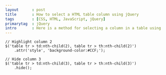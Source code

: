 ```yaml
---
layout      : post
title       : How to select a HTML table column using jQuery
tags        : [CSS, HTML, JavaScript, jQuery]
primarytag  : jQuery
intro       : Here is a method for selecting a column in a table using the selector <code>:nth-child(n)</code>. You could then do whatever you want to it, like hiding or highlighting it. An example use could be showing that a particular column has been sorted, instead of the more tranditional method of showing some indicator on the header.
---
```


<!--prettify lang=js-->
    // Highlight column 2
    $('table tr > td:nth-child(2), table tr > th:nth-child(2)')
        .attr('style', 'background-color:#CCF;');

    // Hide column 3
    $('table tr > td:nth-child(3), table tr > th:nth-child(3)')
        .hide();
